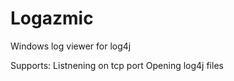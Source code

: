 Logazmic
========

Windows log viewer for log4j

Supports:
Listnening on tcp port
Opening log4j files 
